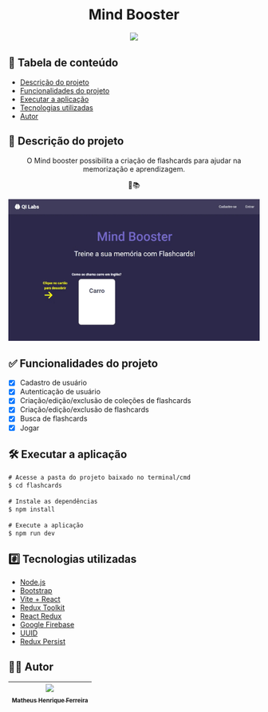 <h1 align="center">Mind Booster</h1>

<div align="center">
  <img src="http://img.shields.io/static/v1?label=STATUS&message=CONCLUIDO&color=GREEN&style=for-the-badge"/>
</div>

## :pushpin: Tabela de conteúdo
<!--ts-->
   * [Descrição do projeto](#memo-descrição-do-projeto)
   * [Funcionalidades do projeto](#white_check_mark-funcionalidades-do-projeto)
   * [Executar a aplicação](#hammer_and_wrench-executar-a-aplicação)
   * [Tecnologias utilizadas](#hash-tecnologias-utilizadas)
   * [Autor](#man_technologist-autor)
<!--te-->

## :memo: Descrição do projeto

<p align="center">O Mind booster possibilita a criação de flashcards para ajudar na memorização e aprendizagem.</p>
<p align="center">🧠📚</p>
<div align="center">
  <img src="./docs/initial.gif" />
</div>

## :white_check_mark: Funcionalidades do projeto

- [x] Cadastro de usuário
- [x] Autenticação de usuário
- [x] Criação/edição/exclusão de coleções de flashcards
- [x] Criação/edição/exclusão de flashcards
- [x] Busca de flashcards
- [x] Jogar

## :hammer_and_wrench: Executar a aplicação

    # Acesse a pasta do projeto baixado no terminal/cmd
    $ cd flashcards

    # Instale as dependências
    $ npm install

    # Execute a aplicação
    $ npm run dev


## :hash: Tecnologias utilizadas

- [Node.js](https://nodejs.org/en/)
- [Bootstrap](https://getbootstrap.com/)
- [Vite + React](https://vitejs.dev/)
- [Redux Toolkit](https://redux-toolkit.js.org/)
- [React Redux](https://react-redux.js.org/)
- [Google Firebase](https://firebase.google.com/)
- [UUID](https://www.npmjs.com/package/uuid)
- [Redux Persist](https://github.com/rt2zz/redux-persist)

## :man_technologist: Autor

| [<img src="https://avatars.githubusercontent.com/u/60938127?v=4" width=115><br><sub>Matheus Henrique Ferreira</sub>](https://github.com/matheushenriqueferreira) |  
| :---: |
